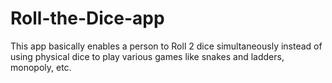 # Roll-the-Dice-app
This app basically enables a person to Roll 2 dice simultaneously instead of using physical dice to play various games like snakes and ladders, monopoly, etc.
